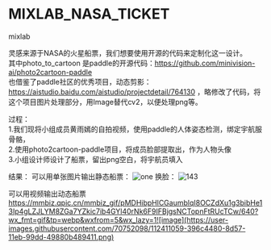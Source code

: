# MIXLAB_NASA_TICKET
mixlab

灵感来源于NASA的火星船票，我们想要使用开源的代码来定制化这一设计。   
其中photo_to_cartoon 是paddle的开源代码：https://github.com/minivision-ai/photo2cartoon-paddle   
也借鉴了paddle社区的优秀项目，动态剪影： https://aistudio.baidu.com/aistudio/projectdetail/764130 ，略修改了代码，将这个项目图片处理部分，用Image替代cv2，以便处理png等。   

过程：   
1.我们现将小组成员黄雨嫣的自拍视频，使用paddle的人体姿态检测，绑定宇航服骨骼，   
2.使用photo2cartoon-paddle项目，将成员脸部提取出，作为人物头像   
3.小组设计师设计了船票，留出png空白，将宇航员填入   

结果：
可以用单张图片输出静态船票：
![one](https://user-images.githubusercontent.com/70752098/112250589-98b55080-8c94-11eb-9226-c8301c898eeb.png)
换脸：
![143](https://user-images.githubusercontent.com/70752098/112411108-4db04180-8d57-11eb-8ad7-22cf018ace54.png)

可以用视频输出动态船票
https://mmbiz.qpic.cn/mmbiz_gif/pMDHibpHlCGaumblqI8OCZdXu1g3bibHe13Ip4gLZJLYM8ZGa7YZkic7ib4GYl40rNk6F9IFBjgsNCTopnFtRUcTCw/640?wx_fmt=gif&tp=webp&wxfrom=5&wx_lazy=1![image](https://user-images.githubusercontent.com/70752098/112411059-396c4480-8d57-11eb-99dd-49880b489411.png)



